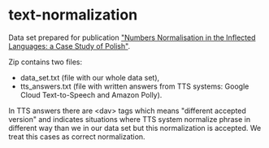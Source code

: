 # text-normalization
Data set prepared for publication ["Numbers Normalisation in the Inflected Languages: a Case Study of Polish"](https://www.aclweb.org/anthology/W19-3703).

Zip contains two files:

- data_set.txt (file with our whole data set),
- tts_answers.txt (file with written answers from TTS systems: Google Cloud Text-to-Speech and Amazon Polly).

In TTS answers there are &lt;dav&gt; tags which means "different accepted version" and indicates situations where TTS system normalize phrase in different way than we in our data set but this normalization is accepted. We treat this cases as correct normalization.
